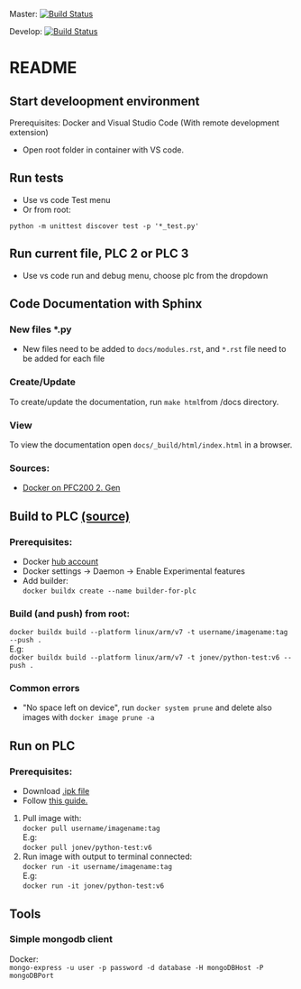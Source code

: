 Master: [![Build Status](https://travis-ci.com/jonev/wago-demo-plc-python.svg?branch=master)](https://travis-ci.com/jonev/wago-demo-plc-python)

Develop: [![Build Status](https://travis-ci.com/jonev/wago-demo-plc-python.svg?branch=develop)](https://travis-ci.com/jonev/wago-demo-plc-python)
# README

## Start develoopment environment
Prerequisites: Docker and Visual Studio Code (With remote development extension)
- Open root folder in container with VS code.

## Run tests
- Use vs code Test menu
- Or from root:
```
python -m unittest discover test -p '*_test.py'
```

## Run current file, PLC 2 or PLC 3
- Use vs code run and debug menu, choose plc from the dropdown

## Code Documentation with Sphinx
### New files *.py
- New files need to be added to `docs/modules.rst`, and `*.rst` file need to be added for each file
### Create/Update
To create/update the documentation, run `make html`from /docs directory.
### View
To view the documentation open `docs/_build/html/index.html` in a browser.


### Sources:
- [Docker on PFC200 2. Gen](https://github.com/Wago-Norge/Docker-Support)

## Build to PLC [(source)](https://www.docker.com/blog/multi-arch-images/)
### Prerequisites: 
- Docker [hub account](https://hub.docker.com/)
- Docker settings -> Daemon -> Enable Experimental features
- Add builder:  
`docker buildx create --name builder-for-plc`
### Build (and push) from root:
`docker buildx build --platform linux/arm/v7 -t username/imagename:tag --push .`  
E.g:  
`docker buildx build --platform linux/arm/v7 -t jonev/python-test:v6 --push .`

### Common errors
- "No space left on device", run `docker system prune` and delete also images with `docker image prune -a`

## Run on PLC
### Prerequisites:
- Download [.ipk file](https://github.com/WAGO/docker-ipk/releases)
- Follow [this guide.](https://github.com/Wago-Norge/Docker-Support)

1. Pull image with:  
`docker pull username/imagename:tag`    
E.g:  
`docker pull jonev/python-test:v6`
2. Run image with output to terminal connected:  
`docker run -it username/imagename:tag`  
E.g:  
`docker run -it jonev/python-test:v6`

## Tools
### Simple mongodb client
Docker:  
`mongo-express -u user -p password -d database -H mongoDBHost -P mongoDBPort`